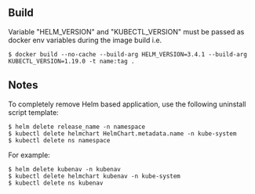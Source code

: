 ## Build

Variable "HELM_VERSION" and "KUBECTL_VERSION" must be passed as docker env variables during the image build i.e.

```
$ docker build --no-cache --build-arg HELM_VERSION=3.4.1 --build-arg KUBECTL_VERSION=1.19.0 -t name:tag .
```

## Notes

To completely remove Helm based application, use the following uninstall script template:

```
$ helm delete release_name -n namespace
$ kubectl delete helmchart HelmChart.metadata.name -n kube-system
$ kubectl delete ns namespace
```

For example:

```
$ helm delete kubenav -n kubenav
$ kubectl delete helmchart kubenav -n kube-system
$ kubectl delete ns kubenav
```
